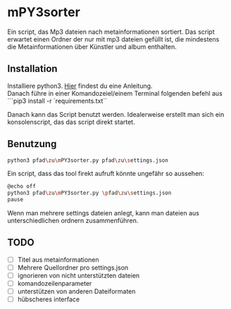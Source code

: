 # mPY3sorter
Ein script, das Mp3 dateien nach metainformationen sortiert.
Das script erwartet einen Ordner der nur mit mp3 dateien gefüllt ist, die mindestens die Metainformationen über Künstler und album enthalten.

## Installation
Installiere python3. [Hier](https://realpython.com/installing-python/) findest du eine Anleitung.  
Danach führe in einer Komandozeiel/einem Terminal folgenden befehl aus ```pip3 install -r `requirements.txt``

Danach kann das Script benutzt werden. Idealerweise erstellt man sich ein konsolenscript, das das script direkt startet.

## Benutzung
```bash
python3 pfad\zu\mPY3sorter.py pfad\zu\settings.json
```
Ein script, dass das tool firekt aufruft könnte ungefähr so aussehen:
```bash
@echo off
python3 pfad\zu\mPY3sorter.py \pfad\zu\settings.json
pause  
```
Wenn man mehrere settings dateien anlegt, kann man dateien aus unterschiedlichen ordnern zusammenführen.

## TODO
*[ ] Titel aus metainformationen  
*[ ] Mehrere Quellordner pro settings.json  
*[ ] ignorieren von nicht unterstützten dateien  
*[ ] komandozeilenparameter  
*[ ] unterstützen von anderen Dateiformaten  
*[ ] hübscheres interface  
